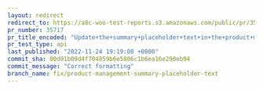 ```yaml
---
layout: redirect
redirect_to: https://a8c-woo-test-reports.s3.amazonaws.com/public/pr/35717/api/index.html
pr_number: 35717
pr_title_encoded: "Update+the+summary+placeholder+text+in+the+product+management++form."
pr_test_type: api
last_published: "2022-11-24 19:19:08 +0000"
commit_sha: 00d91b09d4f704859b6e5806c1b6ea16e290eb94
commit_message: "Correct formatting"
branch_name: fix/product-management-summary-placeholder-text
---
```

